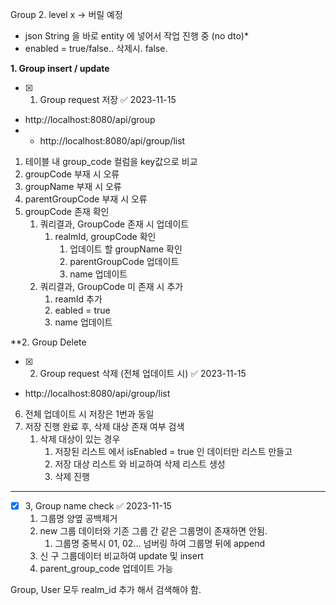  Group
	2. level x -> 버릴 예정
* json String 을 바로 entity 에 넣어서 작업 진행 중 (no dto)*
* enabled = true/false.. 삭제시. false.



**1. Group insert / update**

- [x] 1. Group request 저장 ✅ 2023-11-15
- http://localhost:8080/api/group
- - http://localhost:8080/api/group/list
1. 테이블 내 group_code 컬럼을 key값으로 비교 
2. groupCode 부재 시 오류
3. groupName 부재 시 오류
4. parentGroupCode 부재 시 오류
5. groupCode 존재 확인
	1. 쿼리결과, GroupCode 존재 시 업데이트
		1. realmId, groupCode 확인
			1. 업데이트 할 groupName 확인
			2. parentGroupCode 업데이트
			3. name 업데이트
	2. 쿼리결과, GroupCode 미 존재 시 추가
		1. reamId 추가
		2. eabled = true
		3. name 업데이트

**2. Group Delete 

- [x] 2. Group request 삭제 (전체 업데이트 시) ✅ 2023-11-15
- http://localhost:8080/api/group/list
6. 전체 업데이트 시 저장은 1번과 동일
7. 저장 진행 완료 후, 삭제 대상 존재 여부 검색
	1. 삭제 대상이 있는 경우
		1. 저장된 리스트 에서 isEnabled = true 인 데이터만 리스트 만들고
		2. 저장 대상 리스트 와 비교하여 삭제 리스트 생성
		3. 삭제 진행

--------------------------------------------------------------------		
- [x] 3, Group name check ✅ 2023-11-15
	 1. 그룹명 양옆 공백제거 
	 2. new 그룹 데이터와 기존 그룹 간 같은 그룹명이 존재하면 안됨. 
		 1. 그룹명 중복시 01, 02... 넘버링 하여 그룹명 뒤에 append 
	 3. 신 구 그룹데이터 비교하여 update 및 insert 
	 4.  parent_group_code 업데이트 가능




Group, User 모두  realm_id 추가 해서 검색해야 함.